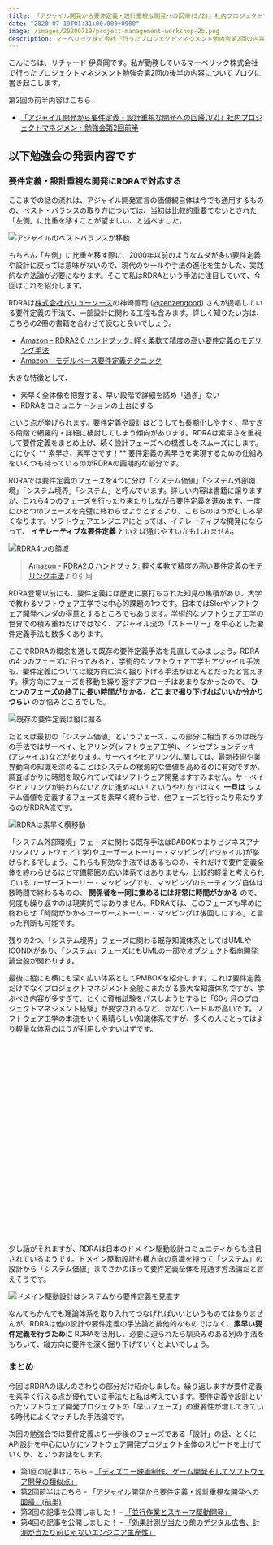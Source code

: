 ```yaml
---
title: 「アジャイル開発から要件定義・設計重視な開発への回帰(2/2)」社内プロジェクトマネジメント勉強会第2回後半
date: "2020-07-19T01:31:00.000+0900"
image: /images/20200719/project-management-workshop-2b.png
description: マーベリック株式会社で行ったプロジェクトマネジメント勉強会第2回の内容です。今回はRDRAの話を中心にお伝えします。
---
```


こんにちは、リチャード 伊真岡です。私が勤務しているマーベリック株式会社で行ったプロジェクトマネジメント勉強会第2回の後半の内容についてブログに書き起こします。

第2回の前半内容はこちら、

- <a href="../20200718">「アジャイル開発から要件定義・設計重視な開発への回帰(1/2)」社内プロジェクトマネジメント勉強会第2回前半</a>

## 以下勉強会の発表内容です

### 要件定義・設計重視な開発にRDRAで対応する
 
ここまでの話の流れは、アジャイル開発宣言の価値観自体は今でも通用するものの、ベスト・バランスの取り方については、当初は比較的重要でないとされた「左側」に比重を移すことが望ましい、と述べました。
 
 ![アジャイルのベストバランスが移動](/images/20200718/agile-values-3.png)

もちろん「左側」に比重を移す際に、2000年以前のようなムダが多い要件定義や設計に戻っては意味がないので、現代のツールや手法の進化を生かした、実践的な方法論が必要になります。そこで私はRDRAという手法に注目していて、今回はこれを紹介します。
 
RDRAは[株式会社バリューソース](http://www.vsa.co.jp/)の神崎善司 ([@zenzengood](https://twitter.com/zenzengood)) さんが提唱している要件定義の手法で、一部設計に関わる工程も含みます。詳しく知りたい方は、こちらの2冊の書籍を合わせて読むと良いでしょう。
 
- [Amazon - RDRA2.0 ハンドブック: 軽く柔軟で精度の高い要件定義のモデリング手法](https://www.amazon.co.jp/dp/B07STQZFBX)
- [Amazon - モデルベース要件定義テクニック](https://www.amazon.co.jp/dp/B07D25W3HF)
 
大きな特徴として、
 
- 素早く全体像を把握する、早い段階で詳細を詰め「過ぎ」ない
- RDRAをコミュニケーションの土台にする
 
という点が挙げられます。要件定義や設計はどうしても長期化しやすく、早すぎる段階で網羅的・詳細に検討してしまう傾向があります。RDRAは素早さを重視して要件定義をまとめ上げ、続く設計フェーズへの橋渡しをスムーズにします。とにかく ** 素早さ、素早さです！** 要件定義の素早さを実現するための仕組みをいくつも持っているのがRDRAの画期的な部分です。

RDRAでは要件定義のフェーズを4つに分け「システム価値」「システム外部環境」「システム境界」「システム」と呼んでいます。詳しい内容は書籍に譲りますが、これら4つのフェーズを行ったり来たりしながら要件定義を進めます。一度にひとつのフェーズを完璧に終わらせようとするより、こちらのほうがむしろ早くなります。ソフトウェアエンジニアにとっては、イテレーティブな開発にならって、 **イテレーティブな要件定義** といえば通じやすいかもしれません。
 
![RDRA4つの領域](/images/20200719/rdra-4-categories.png)
> [Amazon - RDRA2.0 ハンドブック: 軽く柔軟で精度の高い要件定義のモデリング手法](https://www.amazon.co.jp/dp/B07STQZFBX)より引用
 
RDRA登場以前にも、要件定義には歴史に裏打ちされた知見の集積があり、大学で教わるソフトウェア工学では中心的課題の1つです。日本ではSIerやソフトウェア開発ベンダの得意とするところでもあります。学術的なソフトウェア工学の世界での積み重ねだけではなく、アジャイル流の「ストーリー」を中心とした要件定義手法も数多くあります。
 
ここでRDRAの概念を通して既存の要件定義手法を見直してみましょう。RDRAの4つのフェーズに沿ってみると、学術的なソフトウェア工学もアジャイル手法も、要件定義については縦方向に深く掘り下げる手法がほとんどだったと言えます。横方向にフェーズを移動を繰り返すアプローチはあまりなかったので、 **ひとつのフェーズの終了に長い時間がかかる、どこまで掘り下げればいいか分かりづらい** のが悩みどころでした。
 
![既存の要件定義は縦に掘る](/images/20200719/requirement-vertical.png)
 
たとえば最初の「システム価値」というフェーズ、この部分に相当するのは既存の手法ではサーベイ、ヒアリング(ソフトウェア工学)、インセプションデッキ(アジャイル)などがあります。サーベイやヒアリングに関しては、最新技術や業界動向の知識を深めることはシステムの根源的な価値を高めるのに有効ですが、調査ばかりに時間を取られていてはソフトウェア開発はすすみません。サーベイやヒアリングが終わらないと次に進めない！というやり方ではなく **一旦は** システム価値を定義するフェーズを素早く終わらせ、他フェーズと行ったり来たりするのがRDRA流です。
 
![RDRAは素早く横移動](/images/20200719/rdra-horizontal.png)

「システム外部環境」フェーズに関わる既存手法はBABOKつまりビジネスアナリシス(ソフトウェア工学)やユーザーストーリー・マッピング(アジャイル)が挙げられるでしょう。これらも有効な手法ではあるものの、それだけで要件定義全体を終わらせるほど守備範囲の広い体系ではありません。比較的軽量と考えられているユーザーストーリー・マッピングでも、マッピングのミーティング自体は数時間で終わるものの、 **関係者を一同に集めるには非常に時間がかかる** ので、何度も繰り返すのは現実的ではありません。RDRAでは、このフェーズも早めに終わらせ「時間がかかるユーザーストーリー・マッピングは後回しにする」と言った判断も可能です。
 
残りの2つ、「システム境界」フェーズに関わる既存知識体系としてはUMLやICONIXがあり、「システム」フェーズにもUMLの一部やオブジェクト指向開発論全般が関わります。
 
最後に縦にも横にも深く広い体系としてPMBOKを紹介します。これは要件定義だけでなくプロジェクトマネジメント全般にまたがる膨大な知識体系ですが、学ぶべき内容が多すぎて、とくに資格試験をパスしようとすると「60ヶ月のプロジェクトマネジメント経験」が要求されるなど、かなりハードルが高いです。ソフトウェア工学の本流をいく素晴らしい知識体系ですが、多くの人にとってはより軽量な体系のほうが利用しやすいはずです。
 
<div class="iframely-embed"><div class="iframely-responsive" style="padding-bottom: 52.5%; padding-top: 120px;"><a href="https://www.pmi.org/pmbok-guide-standards" data-iframely-url="//cdn.iframe.ly/eTeuWFd"></a></div></div>

少し話がそれますが、RDRAは日本のドメイン駆動設計コミュニティからも注目されているようです。ドメイン駆動設計も横方向の意識を持って「システム」の設計から「システム価値」までさかのぼって要件定義全体を見通す方法論だと言えそうです。
 
![ドメイン駆動設計はシステムから要件定義を見直す](/images/20200719/ddd-rdra.png)
 
なんでもかんでも理論体系を取り入れてつなげればいいというものではありませんが、RDRAは他の設計や要件定義の手法論と排他的なものではなく、**素早い要件定義を行うために** RDRAを活用し、必要に迫られたら馴染みのある別の手法をもちいて、縦方向に要件を深く掘り下げていくとよいでしょう。
 
### まとめ 
 
今回はRDRAのほんのさわりの部分だけ紹介しました。繰り返しますが要件定義を素早く行える点が優れている手法だと私は考えています。要件定義や設計といったソフトウェア開発プロジェクトの「早いフェーズ」の重要性が増してきている時代によくマッチした手法論です。

次回の勉強会では要件定義より一歩後のフェーズである「設計」の話、とくにAPI設計を中心にいかにソフトウェア開発プロジェクト全体のスピードを上げていくか、というお話をします。

- 第1回の記事はこちら - [「ディズニー映画制作、ゲーム開発そしてソフトウェア開発の類似点」](../20200713)
- 第2回前半はこちら - [「アジャイル開発から要件定義・設計重視な開発への回帰」(前半)](../20200718)
- 第3回の記事を公開しました！ - [「並行作業とスキーマ駆動開発」](../20200721)
- 第4回の記事を公開しました！ - [「効果計測が当たり前のデジタル広告、計測が当たり前じゃないエンジニア生産性」](../20200726)
